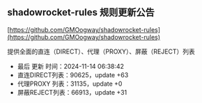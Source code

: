 ## shadowrocket-rules 规则更新公告

[https://github.com/GMOogway/shadowrocket-rules](https://github.com/GMOogway/shadowrocket-rules)

提供全面的直连（DIRECT）、代理（PROXY）、屏蔽（REJECT）列表
- 最后 更新 时间：2024-11-14 06:38:42
- 直连DIRECT列表：90625，update +63
- 代理PROXY 列表：31135，update +0
- 屏蔽REJECT列表：66913，update +31